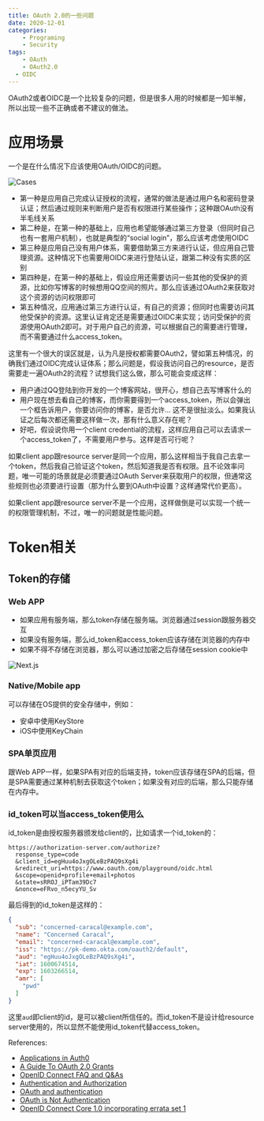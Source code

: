 ```yaml
---
title: OAuth 2.0的一些问题
date: 2020-12-01
categories:  
    - Programing
    - Security
tags:
	- OAuth
	- OAuth2.0
  - OIDC
---
```

OAuth2或者OIDC是一个比较复杂的问题，但是很多人用的时候都是一知半解，所以出现一些不正确或者不建议的做法。
<!-- more -->

# 应用场景

一个是在什么情况下应该使用OAuth/OIDC的问题。

![Cases](/images/OAuth_OIDC_cases.png)

* 第一种是应用自己完成认证授权的流程，通常的做法是通过用户名和密码登录认证；然后通过规则来判断用户是否有权限进行某些操作；这种跟OAuth没有半毛线关系
* 第二种是，在第一种的基础上，应用也希望能够通过第三方登录（但同时自己也有一套用户机制），也就是典型的“social login”，那么应该考虑使用OIDC
* 第三种是应用自己没有用户体系，需要借助第三方来进行认证，但应用自己管理资源。这种情况下也需要用OIDC来进行登陆认证，跟第二种没有实质的区别
* 第四种是，在第一种的基础上，假设应用还需要访问一些其他的受保护的资源，比如你写博客的时候想用QQ空间的照片。那么应该通过OAuth2来获取对这个资源的访问权限即可
* 第五种情况，应用通过第三方进行认证，有自己的资源；但同时也需要访问其他受保护的资源。这里认证肯定还是需要通过OIDC来实现；访问受保护的资源使用OAuth2即可。对于用户自己的资源，可以根据自己的需要进行管理，而不需要通过什么access_token。

这里有一个很大的误区就是，认为凡是授权都需要OAuth2，譬如第五种情况，的确我们通过OIDC完成认证体系；那么问题是，假设我访问自己的resource，是否需要走一遍OAuth2的流程？试想我们这么做，那么可能会变成这样：

* 用户通过QQ登陆到你开发的一个博客网站，很开心，想自己去写博客什么的
* 用户现在想去看自己的博客，而你需要得到一个access_token，所以会弹出一个框告诉用户，你要访问你的博客，是否允许... 这不是很扯淡么。如果我认证之后每次都还需要这样做一次，那有什么意义存在呢？
* 好吧，假设说你用一个client credential的流程，这样应用自己可以去请求一个access_token了，不需要用户参与。这样是否可行呢？

如果client app跟resource server是同一个应用，那么这样相当于我自己去拿一个token，然后我自己验证这个token，然后知道我是否有权限。且不论效率问题，唯一可能的场景就是必须要通过OAuth Server来获取用户的权限，但通常这些规则也必须要进行设置（那为什么要到OAuth中设置？这样通常代价更高）。

如果client app跟resource server不是一个应用，这样做倒是可以实现一个统一的权限管理机制，不过，唯一的问题就是性能问题。

# Token相关
## Token的存储

### Web APP
* 如果应用有服务端，那么token存储在服务端。浏览器通过session跟服务器交互
* 如果没有服务端，那么id_token和access_token应该存储在浏览器的内存中
* 如果不得不存储在浏览器，那么可以通过加密之后存储在session cookie中

![Next.js](https://images.ctfassets.net/cdy7uua7fh8z/6a4aA0TH8PJQpvhkLaGSIp/e38aae00318515f2a0efa0dfce24dca2/in-memory-token-storage.png)

### Native/Mobile app
可以存储在OS提供的安全存储中，例如：

* 安卓中使用KeyStore
* iOS中使用KeyChain

### SPA单页应用
跟Web APP一样，如果SPA有对应的后端支持，token应该存储在SPA的后端，但是SPA需要通过某种机制去获取这个token；如果没有对应的后端，那么只能存储在内存中。

### id_token可以当access_token使用么

id_token是由授权服务器颁发给client的，比如请求一个id_token的：
```
https://authorization-server.com/authorize?
  response_type=code
  &client_id=egHuu4oJxgOLeBzPAQ9sXg4i
  &redirect_uri=https://www.oauth.com/playground/oidc.html
  &scope=openid+profile+email+photos
  &state=sRROJ_iPTam39Dc7
  &nonce=eFRvo_n5ecyYU_Sv
```
最后得到的id_token是这样的：

```json
{
  "sub": "concerned-caracal@example.com",
  "name": "Concerned Caracal",
  "email": "concerned-caracal@example.com",
  "iss": "https://pk-demo.okta.com/oauth2/default",
  "aud": "egHuu4oJxgOLeBzPAQ9sXg4i",
  "iat": 1600674514,
  "exp": 1603266514,
  "amr": [
    "pwd"
  ]
}
```

这里`aud`即client的id，是可以被client所信任的。而id_token不是设计给resource server使用的，所以显然不能使用id_token代替access_token。


References:

* [Applications in Auth0](https://auth0.com/docs/applications)
* [A Guide To OAuth 2.0 Grants](https://alexbilbie.com/guide-to-oauth-2-grants/)
* [OpenID Connect FAQ and Q&As](https://openid.net/connect/faq/)
* [Authentication and Authorization](https://auth0.com/docs/authorization/authentication-and-authorization)
* [OAuth and authentication](https://stackoverflow.com/questions/48544500/oauth-and-authentication)
* [OAuth is Not Authentication](https://www.scottbrady91.com/OAuth/OAuth-is-Not-Authentication)
* [OpenID Connect Core 1.0 incorporating errata set 1](https://openid.net/specs/openid-connect-core-1_0.html)